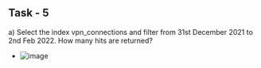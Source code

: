 ## Task - 5

a) Select the index vpn_connections and filter from 31st December 2021 to 2nd Feb 2022. How many hits are returned? 

-  ![image](https://github.com/Akhilkj123/Cyber-Security/assets/65653010/f1e8e64e-9012-45af-9095-9e9d7b532ad1)

